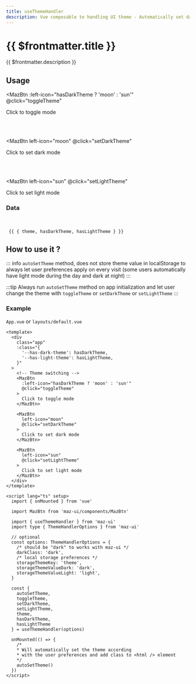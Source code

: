```yaml
---
title: useThemeHandler
description: Vue composable to handling UI theme - Automatically set dark and light theme and switch between them
---
```


# {{ $frontmatter.title }}

{{ $frontmatter.description }}

## Usage

<MazBtn
  :left-icon="hasDarkTheme ? 'moon' : 'sun'"
  @click="toggleTheme"
>
  Click to toggle mode
</MazBtn>

<br />
<br />

<MazBtn
  left-icon="moon"
  @click="setDarkTheme"
>
  Click to set dark mode
</MazBtn>

<br />
<br />

<MazBtn
  left-icon="sun"
  @click="setLightTheme"
>
  Click to set light mode
</MazBtn>

### Data

<br />

<code>
 {{ { theme, hasDarkTheme, hasLightTheme } }}
</code>

## How to use it ?

::: info
`autoSetTheme` method, does not store theme value in localStorage to always let user preferences apply on every visit (some users automatically have light mode during the day and dark at night)
:::

:::tip
Always run `autoSetTheme` method on app initialization and let user change the theme with `toggleTheme` or `setDarkTheme` or `setLightTheme`
:::

### Example

`App.vue` or `layouts/default.vue`

```vue
<template>
  <div
    class="app"
    :class="{
      '--has-dark-theme': hasDarkTheme,
      '--has-light-theme': hasLightTheme,
    }"
  >
    <!-- Theme switching -->
    <MazBtn
      :left-icon="hasDarkTheme ? 'moon' : 'sun'"
      @click="toggleTheme"
    >
      Click to toggle mode
    </MazBtn>

    <MazBtn
      left-icon="moon"
      @click="setDarkTheme"
    >
      Click to set dark mode
    </MazBtn>

    <MazBtn
      left-icon="sun"
      @click="setLightTheme"
    >
      Click to set light mode
    </MazBtn>
  </div>
</template>

<script lang="ts" setup>
  import { onMounted } from 'vue'

  import MazBtn from 'maz-ui/components/MazBtn'

  import { useThemeHandler } from 'maz-ui'
  import type { ThemeHandlerOptions } from 'maz-ui'

  // optional
  const options: ThemeHandlerOptions = {
    /* should be "dark" to works with maz-ui */
    darkClass: 'dark',
    /* local storage preferences */
    storageThemeKey: 'theme',
    storageThemeValueDark: 'dark',
    storageThemeValueLight: 'light',
  }

  const {
    autoSetTheme,
    toggleTheme,
    setDarkTheme,
    setLightTheme,
    theme,
    hasDarkTheme,
    hasLightTheme
  } = useThemeHandler(options)

  onMounted(() => {
    /*
    * Will automatically set the theme according
    * with the user preferences and add class to <html /> element
    */
    autoSetTheme()
  })
</script>
```

<script lang="ts" setup>
  import { onMounted } from 'vue'

  import { useThemeHandler } from 'maz-ui'
  import type { ThemeHandlerOptions } from 'maz-ui'

  // optional
  const options: ThemeHandlerOptions = {
    darkClass: 'dark',
    storageThemeKey: 'theme',
    storageThemeValueDark: 'dark',
    storageThemeValueLight: 'light',
  }

  const {
    autoSetTheme,
    toggleTheme,
    setDarkTheme,
    setLightTheme,
    theme,
    hasDarkTheme,
    hasLightTheme
  } = useThemeHandler(options)

  onMounted(() => {
    autoSetTheme()
  })
</script>

